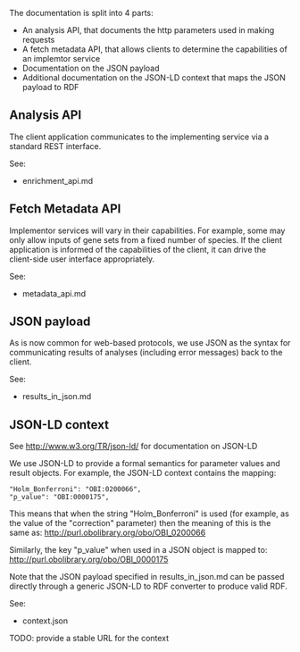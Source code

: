 
The documentation is split into 4 parts:

 * An analysis API, that documents the http parameters used in making requests
 * A fetch metadata API, that allows clients to determine the capabilities of an implemtor service
 * Documentation on the JSON payload
 * Additional documentation on the JSON-LD context that maps the JSON payload to RDF

## Analysis API

The client application communicates to the implementing service via a
standard REST interface.

See:

 * enrichment_api.md

## Fetch Metadata API

Implementor services will vary in their capabilities. For example,
some may only allow inputs of gene sets from a fixed number of
species. If the client application is informed of the capabilities of
the client, it can drive the client-side user interface appropriately.

See:

 * metadata_api.md

## JSON payload

As is now common for web-based protocols, we use JSON as the syntax
for communicating results of analyses (including error messages) back
to the client.

See:

 * results_in_json.md

## JSON-LD context

See http://www.w3.org/TR/json-ld/ for documentation on JSON-LD

We use JSON-LD to provide a formal semantics for parameter values and
result objects. For example, the JSON-LD context contains the mapping:

    "Holm_Bonferroni": "OBI:0200066",
    "p_value": "OBI:0000175",

This means that when the string "Holm_Bonferroni" is used (for
example, as the value of the "correction" parameter) then the meaning
of this is the same as: http://purl.obolibrary.org/obo/OBI_0200066

Similarly, the key "p_value" when used in a JSON object is mapped to:
http://purl.obolibrary.org/obo/OBI_0000175

Note that the JSON payload specified in results_in_json.md can be
passed directly through a generic JSON-LD to RDF converter to produce
valid RDF.

See:

 * context.json

TODO: provide a stable URL for the context



